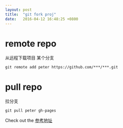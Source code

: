 ```yaml
---
layout: post
title:  "git fork proj"
date:   2016-04-12 16:48:25 +0800
---
```

# remote repo
从远程下载项目 某个分支

    git remote add peter https://github.com/***/***.git

# pull repo
拉分支

    git pull peter gh-pages




Check out the [参考地址][video-link]

[video-link]: http://haoduoshipin.com/v/12
